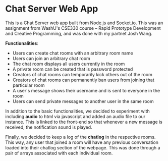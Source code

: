 # Chat Server Web App
This is a Chat Server web app built from Node.js and Socket.io. This was an assignment from WashU's CSE330 course – Rapid Prototype Development and Creative Programming, and was done with my partnet Josh Wang.

**Functionalities**: 
- Users can create chat rooms with an arbitrary room name
- Users can join an arbitrary chat room
- The chat room displays all users currently in the room 
- A private room can be created that is password protected 
- Creators of chat rooms can temporarily kick others out of the room 
- Creators of chat rooms can permanently ban users from joining that particular room 
- A user's message shows their username and is sent to everyone in the room 
- Users can send private messages to another user in the same room


In addition to the basic functionalities, we decided to experiment with including **audio** to html via javascript and added an audio file to our instance. This is linked to the front-end so that whenever a new message is received, the notification sound is played. 

Finally, we decided to keep a log of the **chatlog** in the respective rooms. This way, any user that joined a room will have any previous conversation loaded into their chatlog section of the webpage. This was done through a pair of arrays associated with each individual room.
